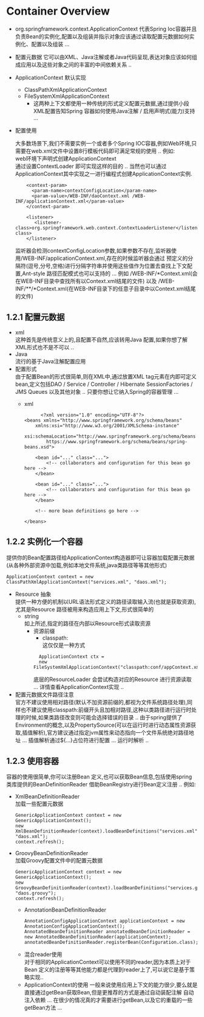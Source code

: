 # Container Overview
- org.springframework.context.ApplicationContext 
代表Spring Ioc容器并且负责Bean的实例化,配置以及组装并指示对象应该通过读取配置元数据如何实例化、配置以及组装 ...
- 配置元数据
它可以由XML、Java注解或者Java代码呈现,表达对象应该如何组成应用以及这些对象之间的丰富的中间依赖关系 ..
- ApplicationContext 默认实现
  - ClassPathXmlApplicationContext
  - FileSystemXmlApplicationContext
    - 这两种上下文都使用一种传统的形式定义配置元数据,通过提供小段XML配置告知Spring 容器如何使用Java注解 / 启用声明式(能力)支持 ...
- 配置使用

    大多数场景下,我们不需要实例一个或者多个Spring IOC容器,例如Web环境,只需要在web.xml文件中设置8行模板代码即可满足常规的使用 ..
    例如: \
    web环境下声明式创建ApplicationContext \
    通过设置ContextLoader 即可实现这样的目的 .. 当然也可以通过ApplicationContext其中实现之一进行编程式创建ApplicationContext实例.
    ```text
        <context-param>
          <param-name>contextConfigLocation</param-name>
          <param-value>/WEB-INF/daoContext.xml /WEB-INF/applicationContext.xml</param-value>
        </context-param>

        <listener>
           <listener-class>org.springframework.web.context.ContextLoaderListener</listener-class>
        </listener>
    ```
    监听器会检测contextConfigLocation参数,如果参数不存在,监听器使用/WEB-INF/applicationContext.xml,存在的时候监听器会通过
    预定义的分隔符(逗号,分号,空格)进行分隔字符串并使用这些值作为位置去查找上下文配置,Ant-style 路径匹配模式也可以支持的 ...
    例如 /WEB-INF/*Context.xml(会在WEB-INF目录中查找所有以Context.xml结尾的文件) 以及 /WEB-INF/**/*Context.xml(在WEB-INF目录下的任意子目录中以Context.xml结尾的文件)
## 1.2.1 配置元数据
- xml\
   这种首先是传统意义上的,且配置不自然,应该转用Java 配置,如果你想了解XML形式也不是不可以 ..
- Java \
  流行的基于Java注解配置应用
- 配置形式 \
    由于配置Bean的形式很简单,则在XML中,通过放置XML tag元素在<beans>内即可定义bean,定义包括DAO / Service / Controller / Hibernate SessionFactories / JMS Queues 以及其他对象 ..
    只要你想让它纳入Spring的容器管理 ...
  - xml
    ```text
          <?xml version="1.0" encoding="UTF-8"?>
    <beans xmlns="http://www.springframework.org/schema/beans"
        xmlns:xsi="http://www.w3.org/2001/XMLSchema-instance"
        xsi:schemaLocation="http://www.springframework.org/schema/beans
            https://www.springframework.org/schema/beans/spring-beans.xsd">
    
        <bean id="..." class="...">  
            <!-- collaborators and configuration for this bean go here -->
        </bean>
    
        <bean id="..." class="...">
            <!-- collaborators and configuration for this bean go here -->
        </bean>
    
        <!-- more bean definitions go here -->
    
    </beans>  
      ```

## 1.2.2 实例化一个容器
提供你的Bean配置路径给ApplicationContext构造器即可让容器加载配置元数据(从各种外部资源中加载,例如本地文件系统,java类路径等等其他形式)
```text
ApplicationContext context = new ClassPathXmlApplicationContext("services.xml", "daos.xml");
```
- Resource 抽象 \
    提供一种方便的机制以URL语法形式定义的路径读取输入流(也就是获取资源),尤其是Resource 路径被用来构造应用上下文,形式很简单的
  - string \
   如上所述,指定的路径在内部以Resource形式读取资源
    - 资源前缀
      - classpath: \
        这仅仅是一种方式
       ```text
         ApplicationContext ctx =
         new FileSystemXmlApplicationContext("classpath:conf/appContext.xml");
       ```
      底层的ResourceLoader 会尝试构造对应的Resource 进行资源读取 ... 详情查看ApplicationContext实现 ..
- 配置元数据文件路径注意 \
    官方不建议使用相对路径(默认不加资源前缀的,都视为文件系统路径处理),同样也不建议使用classpath:前缀开头且加相对路径,这种以类路径进行运行时处理的时候,如果类路径改变则可能会选择错误的目录 ..
    由于spring提供了Environment的概念,以及PropertySource(可以在运行时进行动态属性资源获取,插值解析),官方建议通过指定jvm属性来动态指向一个文件系统绝对路径地址 ...
    插值解析通过${...}占位符进行配置 ... 运行时解析 ..
## 1.2.3 使用容器
容器的使用很简单,你可以注册Bean 定义,也可以获取Bean信息,包括使用spring 类库提供的BeanDefinitionReader 借助BeanRegistry进行Bean定义注册 ..
例如:
- XmlBeanDefinitionReader \
加载一些配置元数据
    ```text
    GenericApplicationContext context = new GenericApplicationContext();
    new XmlBeanDefinitionReader(context).loadBeanDefinitions("services.xml", "daos.xml");
    context.refresh();
    ```
- GroovyBeanDefinitionReader \
    加载Groovy配置文件中的配置元数据
    ```text
    GenericApplicationContext context = new GenericApplicationContext();
    new GroovyBeanDefinitionReader(context).loadBeanDefinitions("services.groovy", "daos.groovy");
    context.refresh();
    ```
  - AnnotationBeanDefinitionReader
      ```text
    AnnotationConfigApplicationContext applicationContext = new AnnotationConfigApplicationContext();
    AnnotatedBeanDefinitionReader annotatedBeanDefinitionReader = new AnnotatedBeanDefinitionReader(applicationContext);
    annotatedBeanDefinitionReader.registerBean(Configuration.class);
    ```
  - 混合reader使用 \
    对于相同的ApplicationContext可以使用不同的reader,因为本质上对于Bean 定义的注册等等其他能力都是代理到reader上了,可以说它是基于策略实现..
  - ApplicationContext的使用
    一般来说使用应用上下文的能力很少,要么就是直接通过getBean获取Bean,但是更推荐的方式是通过自动装配注解 自动注入依赖 ...
    在很少的情况真的才需要进行getBean,以及它的重载的一些getBean方法 ...
